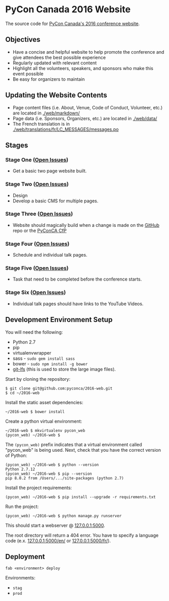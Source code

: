 # PyCon Canada 2016 Website

The source code for [PyCon Canada's 2016 conference website](https://2016.pycon.ca/).

## Objectives

* Have a concise and helpful website to help promote the conference and give attendees the best possible experience
* Regularly updated with relevant content
* Highlight all the volunteers, speakers, and sponsors who make this event possible
* Be easy for organizers to maintain

## Updating the Website Contents

* Page content files (i.e. About, Venue, Code of Conduct, Volunteer, etc.) are located in [./web/markdown/](./web/markdown)
* Page data (i.e. Sponsors, Organizers, etc.) are located in [./web/data/](./web/data)
* The French translation is in [./web/translations/fr/LC_MESSAGES/messages.po](./web/translations/fr/LC_MESSAGES/messages.po)

## Stages

### Stage One ([Open Issues](https://github.com/pyconca/2016-web/issues?q=is%3Aopen+is%3Aissue+milestone%3A%22Stage+One%22))

* Get a basic two page website built.

### Stage Two ([Open Issues](https://github.com/pyconca/2016-web/issues?q=is%3Aopen+is%3Aissue+milestone%3A%22Stage+Two%22))

* Design
* Develop a basic CMS for multiple pages.

### Stage Three ([Open Issues](https://github.com/pyconca/2016-web/issues?q=is%3Aopen+is%3Aissue+milestone%3A%22Stage+Three%22))

* Website should magically build when a change is made on the [GitHub](https://github.com/pyconca/2016-web) repo or the [PyConCA CfP](https://cfp.pycon.ca/)

### Stage Four ([Open Issues](https://github.com/pyconca/2016-web/issues?q=is%3Aopen+is%3Aissue+milestone%3A%22Stage+Four%22))

* Schedule and individual talk pages.

### Stage Five ([Open Issues](https://github.com/pyconca/2016-web/issues?q=is%3Aopen+is%3Aissue+milestone%3A%22Stage+Five%22))

* Task that need to be completed before the conference starts.

### Stage Six ([Open Issues](https://github.com/pyconca/2016-web/issues?q=is%3Aopen+is%3Aissue+milestone%3A%22Stage+Six%22))

* Individual talk pages should have links to the YouTube Videos.

## Development Environment Setup

You will need the following:

* Python 2.7
* pip
* virtualenvwrapper
* sass - `sudo gem install sass`
* bower - `sudo npm install -g bower`
* [git-lfs](https://git-lfs.github.com/) (this is used to store the large image files).

Start by cloning the repository:

```
$ git clone git@github.com:pyconca/2016-web.git
$ cd ~/2016-web
```

Install the static asset dependencies:

```
~/2016-web $ bower install
```

Create a python virtual environment:

```
~/2016-web $ mkvirtualenv pycon_web
(pycon_web) ~/2016-web $
```

The `(pycon_web)` prefix indicates that a virtual environment called "pycon_web" is being used. Next, check that you have the correct version of Python:

```
(pycon_web) ~/2016-web $ python --version
Python 2.7.12
(pycon_web) ~/2016-web $ pip --version
pip 8.0.2 from /Users/.../site-packages (python 2.7)
```

Install the project requirements:

```
(pycon_web) ~/2016-web $ pip install --upgrade -r requirements.txt
```

Run the project:

```
(pycon_web) ~/2016-web $ python manage.py runserver
```

This should start a webserver @ [127.0.0.1:5000](http://127.0.0.1:5000/en/).

The root directory will return a 404 error. You have to specify a language code (e.x. [127.0.0.1:5000/en/](http://127.0.0.1:5000/en/) or [127.0.0.1:5000/fr/](http://127.0.0.1:5000/fr/)).

## Deployment

```
fab <environment> deploy
```

Environments:

* `stag`
* `prod`

